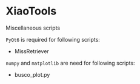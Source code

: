 # XiaoTools
Miscellaneous scripts

`PyQt6` is required for following scripts:
 - MissRetriever

`numpy` and `matplotlib` are need for following scripts:
 - busco_plot.py
